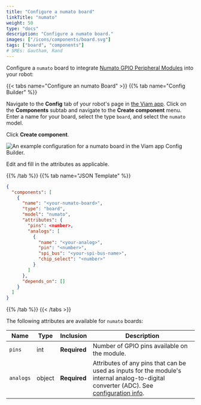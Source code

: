 ```yaml
---
title: "Configure a numato board"
linkTitle: "numato"
weight: 50
type: "docs"
description: "Configure a numato board."
images: ["/icons/components/board.svg"]
tags: ["board", "components"]
# SMEs: Gautham, Rand
---
```


<!-- TODO: section on why configuring this one WITH another board is necessary & why the module is useful. -->
Configure a `numato` board to integrate [Numato GPIO Peripheral Modules](https://numato.com/product-category/automation/gpio-modules/) into your robot:

{{< tabs name="Configure an numato Board" >}}
{{% tab name="Config Builder" %}}

Navigate to the **Config** tab of your robot's page in [the Viam app](https://app.viam.com).
Click on the **Components** subtab and navigate to the **Create component** menu.
Enter a name for your board, select the type `board`, and select the `numato` model.

Click **Create component**.

![An example configuration for a numato board in the Viam app Config Builder.](../img/numato-ui-config.png)

Edit and fill in the attributes as applicable.

{{% /tab %}}
{{% tab name="JSON Template" %}}

```json {class="line-numbers linkable-line-numbers"}
{
  "components": [
    {
      "name": "<your-numato-board>",
      "type": "board",
      "model": "numato",
      "attributes": {
        "pins": <number>,
        "analogs": [
          {
            "name": "<your-analog>",
            "pin": "<number>",
            "spi_bus": "<your-spi-bus-name>",
            "chip_select": "<number>"
          }
        ]
      },
      "depends_on": []
    }
  ]
}
```

{{% /tab %}}
{{< /tabs >}}

The following attributes are available for `numato` boards:

| Name | Type | Inclusion | Description |
| ---- | ---- | --------- | ----------- |
| `pins` | int | **Required** | Number of GPIO pins available on the module. |
| `analogs` | object | **Required** | Attributes of any pins that can be used as inputs for the module's internal analog-to-digital converter (ADC). See [configuration info](/components/board/#analogs). |
<!-- I think these are available but I need to confirm
| `digital_interrupts` | object | Optional | Pin and name of any digital interrupts. See [configuration info](/components/board/#digital-interrupts). |
| `spis` | object | Optional | Any Serial Peripheral Interface (SPI) chip select bus pins' index and name. See [configuration info](/components/board/#spi-buses). |
| `i2cs` | object | Optional | Any Inter Integrated Circuit (I2C) bus pins' index and name. See [configuration info](/components/board/#i2cs). | -->
